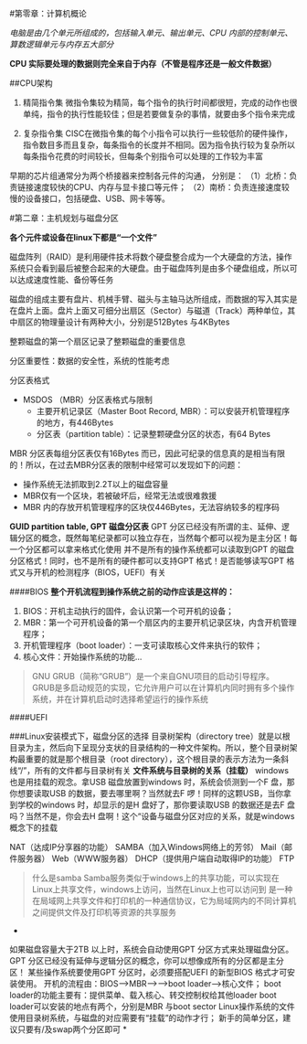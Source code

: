 #第零章：计算机概论

*电脑是由几个单元所组成的，包括输入单元、输出单元、CPU 内部的控制单元、算数逻辑单元与内存五大部分*

**CPU 实际要处理的数据则完全来自于内存（不管是程序还是一般文件数据）**

##CPU架构

1.	精简指令集
	微指令集较为精简，每个指令的执行时间都很短，完成的动作也很单纯，指令的执行性能较佳；但是若要做复杂的事情，就要由多个指令来完成

2.	复杂指令集
	CISC在微指令集的每个小指令可以执行一些较低阶的硬件操作，指令数目多而且复杂，每条指令的长度并不相同。因为指令执行较为复杂所以每条指令花费的时间较长，但每条个别指令可以处理的工作较为丰富

早期的芯片组通常分为两个桥接器来控制各元件的沟通，
分别是：
（1）北桥：负责链接速度较快的CPU、内存与显卡接口等元件；
（2）南桥：负责连接速度较慢的设备接口，包括硬盘、USB、网卡等等。

#第二章：主机规划与磁盘分区

**各个元件或设备在linux下都是“一个文件”**

磁盘阵列（RAID）是利用硬件技术将数个硬盘整合成为一个大硬盘的方法，操作系统只会看到最后被整合起来的大硬盘。由于磁盘阵列是由多个硬盘组成，所以可以达成速度性能、备份等任务

磁盘的组成主要有盘片、机械手臂、磁头与主轴马达所组成，而数据的写入其实是在盘片上面。盘片上面又可细分出扇区（Sector）与磁道（Track）两种单位，其中扇区的物理量设计有两种大小，分别是512Bytes 与4KBytes

整颗磁盘的第一个扇区记录了整颗磁盘的重要信息

分区重要性：数据的安全性，系统的性能考虑

分区表格式

*	MSDOS （MBR）分区表格式与限制
	*	主要开机记录区（Master Boot Record, MBR）：可以安装开机管理程序的地方，有446Bytes
	*	分区表（partition table）：记录整颗硬盘分区的状态，有64 Bytes

MBR 分区表每组分区表仅有16Bytes 而已，因此可纪录的信息真的是相当有限的！所以，在过去MBR分区表的限制中经常可以发现如下的问题：

*	操作系统无法抓取到2.2T以上的磁盘容量
*	MBR仅有一个区块，若被破坏后，经常无法或很难救援
*	MBR 内的存放开机管理程序的区块仅446Bytes，无法容纳较多的程序码

**GUID partition table, GPT 磁盘分区表**
GPT 分区已经没有所谓的主、延伸、逻辑分区的概念，既然每笔纪录都可以独立存在，当然每个都可以视为是主分区！每一个分区都可以拿来格式化使用
并不是所有的操作系统都可以读取到GPT 的磁盘分区格式！同时，也不是所有的硬件都可以支持GPT 格式！是否能够读写GPT 格式又与开机的检测程序（BIOS，UEFI）有关

####BIOS
**整个开机流程到操作系统之前的动作应该是这样的：**

1. BIOS：开机主动执行的固件，会认识第一个可开机的设备；
2. MBR：第一个可开机设备的第一个扇区内的主要开机记录区块，内含开机管理程序；
3. 开机管理程序（boot loader）：一支可读取核心文件来执行的软件；
4. 核心文件：开始操作系统的功能...

>GNU GRUB（简称“GRUB”）是一个来自GNU项目的启动引导程序。 GRUB是多启动规范的实现，它允许用户可以在计算机内同时拥有多个操作系统，并在计算机启动时选择希望运行的操作系统

####UEFI

###Linux安装模式下，磁盘分区的选择
目录树架构（directory tree）就是以根目录为主，然后向下呈现分支状的目录结构的一种文件架构。所以，整个目录树架构最重要的就是那个根目录（root directory），这个根目录的表示方法为一条斜线“/”，所有的文件都与目录树有关
**文件系统与目录树的关系（挂载）**
windows 也是用挂载的观念。拿USB 磁盘放置到windows 时，系统会侦测到一个F 盘，那你想要读取USB 的数据，要去哪里啊？当然就去F 啰！同样的这颗USB，当你拿到学校的windows 时，却显示的是H 盘好了，那你要读取USB 的数据还是去F 盘吗？当然不是，你会去H 盘啊！这个“设备与磁盘分区对应的关系，就是windows 概念下的挂载

NAT（达成IP分享器的功能）
SAMBA（加入Windows网络上的芳邻）
Mail（邮件服务器）
Web（WWW服务器）
DHCP（提供用户端自动取得IP的功能）
FTP

> 什么是samba
Samba服务类似于windows上的共享功能，可以实现在Linux上共享文件，windows上访问，当然在Linux上也可以访问到
是一种在局域网上共享文件和打印机的一种通信协议，它为局域网内的不同计算机之间提供文件及打印机等资源的共享服务

*
如果磁盘容量大于2TB 以上时，系统会自动使用GPT 分区方式来处理磁盘分区。
GPT 分区已经没有延伸与逻辑分区的概念，你可以想像成所有的分区都是主分区！
某些操作系统要使用GPT 分区时，必须要搭配UEFI 的新型BIOS 格式才可安装使用。
开机的流程由：BIOS-->MBR-->-->boot loader-->核心文件；
boot loader的功能主要有：提供菜单、载入核心、转交控制权给其他loader
boot loader可以安装的地点有两个，分别是MBR 与boot sector
Linux操作系统的文件使用目录树系统，与磁盘的对应需要有“挂载”的动作才行；
新手的简单分区，建议只要有/及swap两个分区即可
*